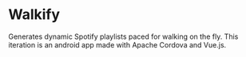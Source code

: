 # Walkify

Generates dynamic Spotify playlists paced for walking on the fly. This iteration is an android app made with Apache Cordova and Vue.js.